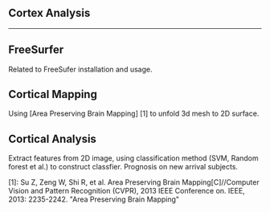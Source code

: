 Cortex Analysis
-------------------------------------------------------------------------------
-------------------------------------------------------------------------------

## FreeSurfer
Related to FreeSufer installation and usage.

## Cortical Mapping
Using [Area Preserving Brain Mapping] [1] to unfold 3d mesh to 2D surface.

## Cortical Analysis
Extract features from 2D image, using classification method (SVM, Random forest
 et al.) to construct classfier. Prognosis on new arrival subjects.    


[1]: Su Z, Zeng W, Shi R, et al. Area Preserving Brain Mapping[C]//Computer 
Vision and Pattern Recognition (CVPR), 2013 IEEE Conference on. IEEE, 2013: 
2235-2242.        "Area Preserving Brain Mapping"

 


